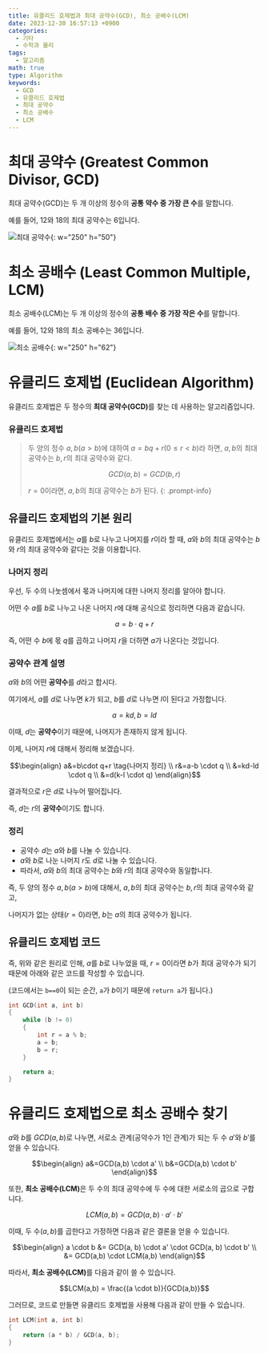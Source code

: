 ```yaml
---
title: 유클리드 호제법과 최대 공약수(GCD), 최소 공배수(LCM)
date: 2023-12-30 16:57:13 +0900
categories:
  - 기타
  - 수학과 물리
tags:
  - 알고리즘
math: true
type: Algorithm
keywords:
  - GCD
  - 유클리드 호제법
  - 최대 공약수
  - 최소 공배수
  - LCM
---
```


# 최대 공약수 (Greatest Common Divisor, GCD)

최대 공약수(GCD)는 <span class="font_highlight">두 개 이상의 정수의 **공통 약수 중 가장 큰 수**</span>를 말합니다.

예를 들어, 12와 18의 최대 공약수는 6입니다.

![최대 공약수](https://i.postimg.cc/LsmQv0kc/image.webp){: w="250" h="50"}

# 최소 공배수 (Least Common Multiple, LCM)

최소 공배수(LCM)는 <span class="font_highlight">두 개 이상의 정수의 **공통 배수 중 가장 작은 수**</span>를 말합니다. 

예를 들어, 12와 18의 최소 공배수는 36입니다.

![최소 공배수](https://i.postimg.cc/1tdZkZJn/image.webp){: w="250" h="62"}

# 유클리드 호제법 (Euclidean Algorithm)

유클리드 호제법은 두 정수의 <span class="keyword">**최대 공약수(GCD)**</span>를 찾는 데 사용하는 알고리즘입니다.

### 유클리드 호제법

> 두 양의 정수 $a, b(a>b)$에 대하여 $a=bq+r(0\le r \lt b)$라 하면, $a, b$의 최대 공약수는 $b, r$의 최대 공약수와 같다.
> 
> $$GCD(a,b)=GCD(b,r)$$
> 
> $r=0$이라면, $a, b$의 최대 공약수는 $b$가 된다.
{: .prompt-info}

## 유클리드 호제법의 기본 원리

유클리드 호제법에서는 $a$를 $b$로 나누고 나머지를 $r$이라 할 때, $a$와 $b$의 최대 공약수는 $b$와 $r$의 최대 공약수와 같다는 것을 이용합니다.

### 나머지 정리

우선, 두 수의 나눗셈에서 몫과 나머지에 대한 나머지 정리를 알아야 합니다.

어떤 수 $a$를 $b$로 나누고 나온 나머지 $r$에 대해 공식으로 정리하면 다음과 같습니다.

$$a=b\cdot q+r$$

즉, 어떤 수 $b$에 몫 $q$를 곱하고 나머지 $r$을 더하면 $a$가 나온다는 것입니다.

### 공약수 관계 설명

$a$와 $b$의 어떤 <span class="important">**공약수**</span>를 $d$라고 합시다.

여기에서, $a$를 $d$로 나누면 $k$가 되고, $b$를 $d$로 나누면 $l$이 된다고 가정합니다.

$$a=kd, b=ld$$

이때, $d$는 **공약수**이기 때문에, 나머지가 존재하지 않게 됩니다.

이제, 나머지 $r$에 대해서 정리해 보겠습니다.

$$\begin{align}
a&=b\cdot q+r \tag{나머지 정리} \\
r&=a-b \cdot q \\
 &=kd-ld \cdot q \\
 &=d(k-l \cdot q)
\end{align}$$

결과적으로 <span class="font_highlight">$r$은 $d$로 나누어 떨어집니다.</span>

즉, $d$는 $r$의 <span class="important">**공약수**</span>이기도 합니다.

### 정리

- 공약수 $d$는 $a$와 $b$를 나눌 수 있습니다.
- $a$와 $b$로 나눈 나머지 $r$도 $d$로 나눌 수 있습니다.
- 따라서, $a$와 $b$의 최대 공약수는 $b$와 $r$의 최대 공약수와 동일합니다.


즉, 두 양의 정수 $a, b(a>b)$에 대해서, $a, b$의 최대 공약수는 $b, r$의 최대 공약수와 같고,

나머지가 없는 상태($r=0$)라면, $b$는 $a$의 최대 공약수가 됩니다.

## 유클리드 호제법 코드

즉, 위와 같은 원리로 인해, $a$를 $b$로 나누었을 때, $r=0$이라면 $b$가 최대 공약수가 되기 때문에 아래와 같은 코드를 작성할 수 있습니다.

(코드에서는 `b==0`이 되는 순간, `a`가 $b$이기 때문에 `return a`가 됩니다.)

```cpp
int GCD(int a, int b)
{
	while (b != 0)
	{
		int r = a % b;
		a = b;
		b = r;
	}

	return a;
}
```

# 유클리드 호제법으로 최소 공배수 찾기

$a$와 $b$를 $GCD(a,b)$로 나누면, 서로소 관계(공약수가 1인 관계)가 되는 두 수 $a'$와 $b'$를 얻을 수 있습니다.

$$\begin{align}
a&=GCD(a,b) \cdot a' \\
b&=GCD(a,b) \cdot b'
\end{align}$$

또한, <span class="keyword">**최소 공배수(LCM)**</span>은 두 수의 최대 공약수에 두 수에 대한 서로소의 곱으로 구합니다.

$$LCM(a,b)=GCD(a,b) \cdot a' \cdot b'$$

이때, 두 수($a, b$)를 곱한다고 가정하면 다음과 같은 결론을 얻을 수 있습니다.

$$\begin{align}
a \cdot b &= GCD(a, b) \cdot a' \cdot GCD(a, b) \cdot b' \\
&= GCD(a,b) \cdot LCM(a,b)
\end{align}$$

따라서, <span class="keyword">**최소 공배수(LCM)**</span>를 다음과 같이 쓸 수 있습니다.

$$LCM(a,b) = \frac{(a \cdot b)}{GCD(a,b)}$$

그러므로, 코드로 만들면 유클리드 호제법을 사용해 다음과 같이 만들 수 있습니다.

```cpp
int LCM(int a, int b)
{
	return (a * b) / GCD(a, b);
}
```